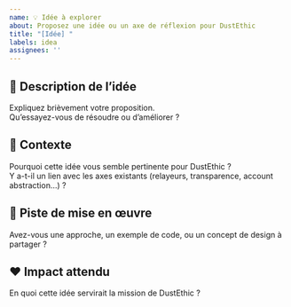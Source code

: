 ```yaml
---
name: 💡 Idée à explorer
about: Proposez une idée ou un axe de réflexion pour DustEthic
title: "[Idée] "
labels: idea
assignees: ''
---
```


## 🧠 Description de l’idée
Expliquez brièvement votre proposition.  
Qu’essayez-vous de résoudre ou d’améliorer ?

## 💬 Contexte
Pourquoi cette idée vous semble pertinente pour DustEthic ?  
Y a-t-il un lien avec les axes existants (relayeurs, transparence, account abstraction…) ?

## 🚀 Piste de mise en œuvre
Avez-vous une approche, un exemple de code, ou un concept de design à partager ?

## ❤️ Impact attendu
En quoi cette idée servirait la mission de DustEthic ?
